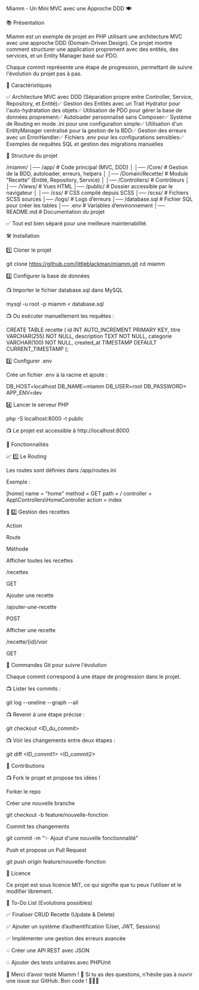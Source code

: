 Miamm - Un Mini MVC avec une Approche DDD 🍽️

📚 Présentation

Miamm est un exemple de projet en PHP utilisant une architecture MVC avec une approche DDD (Domain-Driven Design).
Ce projet montre comment structurer une application proprement avec des entités, des services, et un Entity Manager basé sur PDO.

Chaque commit représente une étape de progression, permettant de suivre l'évolution du projet pas à pas.

🚀 Caractéristiques

✅ Architecture MVC avec DDD (Séparation propre entre Controller, Service, Repository, et Entité)✅ Gestion des Entités avec un Trait Hydrator pour l'auto-hydratation des objets✅ Utilisation de PDO pour gérer la base de données proprement✅ Autoloader personnalisé sans Composer✅ Système de Routing en mode .ini pour une configuration simple✅ Utilisation d'un EntityManager centralisé pour la gestion de la BDD✅ Gestion des erreurs avec un ErrorHandler✅ Fichiers .env pour les configurations sensibles✅ Exemples de requêtes SQL et gestion des migrations manuelles

📁 Structure du projet

/miamm/
│── /app/                  # Code principal (MVC, DDD)
│   │── /Core/             # Gestion de la BDD, autoloader, erreurs, helpers
│   │── /Domain/Recette/   # Module "Recette" (Entité, Repository, Service)
│   │── /Controllers/      # Contrôleurs
│   │── /Views/            # Vues HTML
│── /public/               # Dossier accessible par le navigateur
│   │── /css/              # CSS compilé depuis SCSS
│── /scss/                 # Fichiers SCSS sources
│── /logs/                 # Logs d’erreurs
│── /database.sql          # Fichier SQL pour créer les tables
│── .env                   # Variables d’environnement
│── README.md              # Documentation du projet

✅ Tout est bien séparé pour une meilleure maintenabilité.

🛠 Installation

1️⃣ Cloner le projet

git clone https://github.com/littleblackman/miamm.git
cd miamm

2️⃣ Configurer la base de données

📺 Importer le fichier database.sql dans MySQL

mysql -u root -p miamm < database.sql

📺 Ou exécuter manuellement les requêtes :

CREATE TABLE recette (
id INT AUTO_INCREMENT PRIMARY KEY,
titre VARCHAR(255) NOT NULL,
description TEXT NOT NULL,
categorie VARCHAR(100) NOT NULL,
created_at TIMESTAMP DEFAULT CURRENT_TIMESTAMP
);

3️⃣ Configurer .env

Crée un fichier .env à la racine et ajoute :

DB_HOST=localhost
DB_NAME=miamm
DB_USER=root
DB_PASSWORD=
APP_ENV=dev

4️⃣ Lancer le serveur PHP

php -S localhost:8000 -t public

📺 Le projet est accessible à http://localhost:8000

🎯 Fonctionnalités

📈 1️⃣ Le Routing

Les routes sont définies dans /app/routes.ini

Exemple :

[home]
name = "home"
method = GET
path = /
controller = App\Controllers\HomeController
action = index

💎 2️⃣ Gestion des recettes

Action

Route

Méthode

Afficher toutes les recettes

/recettes

GET

Ajouter une recette

/ajouter-une-recette

POST

Afficher une recette

/recette/{id}/voir

GET

🔎 Commandes Git pour suivre l'évolution

Chaque commit correspond à une étape de progression dans le projet.

📺 Lister les commits :

git log --oneline --graph --all

📺 Revenir à une étape précise :

git checkout <ID_du_commit>

📺 Voir les changements entre deux étapes :

git diff <ID_commit1> <ID_commit2>

🙌 Contributions

📺 Fork le projet et propose tes idées !

Forker le repo

Créer une nouvelle branche

git checkout -b feature/nouvelle-fonction

Commit tes changements

git commit -m "✨ Ajout d'une nouvelle fonctionnalité"

Push et propose un Pull Request

git push origin feature/nouvelle-fonction

💚 Licence

Ce projet est sous licence MIT, ce qui signifie que tu peux l’utiliser et le modifier librement.

🚀 To-Do List (Evolutions possibles)

✅ Finaliser CRUD Recette (Update & Delete)

✅ Ajouter un système d’authentification (User, JWT, Sessions)

✅ Implémenter une gestion des erreurs avancée

💡 Créer une API REST avec JSON

💡 Ajouter des tests unitaires avec PHPUnit

🎉 Merci d’avoir testé Miamm ! 🎉
Si tu as des questions, n’hésite pas à ouvrir une issue sur GitHub.
Bon code ! 🚀👨‍💻
